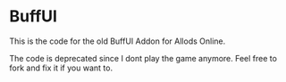 # BuffUI

This is the code for the old BuffUI Addon for Allods Online.

The code is deprecated since I dont play the game anymore.
Feel free to fork and fix it if you want to.
